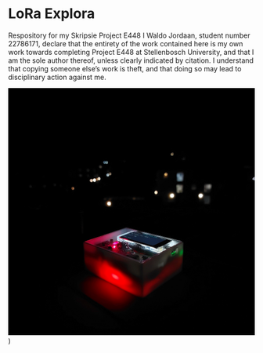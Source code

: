 # LoRa Explora
Respository for my Skripsie Project E448
I Waldo Jordaan, student number 22786171, declare that the entirety of the work contained here is my own work towards completing Project E448 at Stellenbosch University, and that I am the sole author thereof, unless clearly indicated by citation. I understand that copying someone else’s work is theft, and that doing so may lead to disciplinary action against me.

![LoRa Explora Device Image](/images/final_build_pretty_re.jpg "LoRa Explora"))
